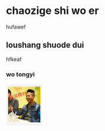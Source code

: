 # chaozige shi wo er
hufawef
## loushang shuode dui
hfkeaf
### wo tongyi 
![](https://github.com/ophwsjtu18/ohw19f/blob/master/student/yyh/1570620425(1).png)
